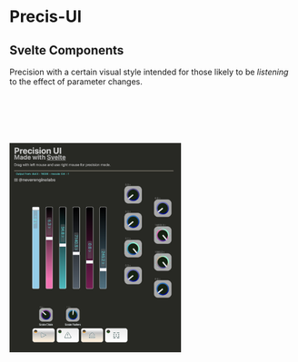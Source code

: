 # Precis-UI
## Svelte Components
Precision with a certain visual style intended for those likely to be *listening* to the effect  of  parameter changes. 
<div style="margin: 100px auto" >
  <img src="https://github.com/cristianvogel/Precis-UI/blob/master/public/Screenshot%202022-07-05.png" width="60%" alt="screenshot">
</div>
